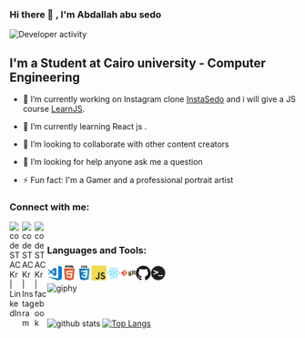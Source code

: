 ### Hi there 👋 , I'm Abdallah abu sedo

![Developer activity](https://user-images.githubusercontent.com/42722816/90060765-7febc200-dce5-11ea-938b-75d2a7816ca3.gif)

## I'm a Student at Cairo university - Computer Engineering

- 🔭 I’m currently working on Instagram clone [InstaSedo](https://github.com/abdallahabusedo/instagram_mimic) and i will give a JS course [LearnJS](https://github.com/abdallahabusedo/LearnJS).

- 🌱 I’m currently learning React js .
- 👯 I’m looking to collaborate with other content creators
- 🤔 I’m looking for help anyone ask me a question
- ⚡ Fun fact: I'm a Gamer and a professional portrait artist

### Connect with me:

[<img align="left" alt="codeSTACKr | LinkedIn" width="22px" src="https://cdn.jsdelivr.net/npm/simple-icons@v3/icons/linkedin.svg" />](https://www.linkedin.com/in/abdallah-abu-sedo-63958a185/)

[<img align="left" alt="codeSTACKr | Instagram" width="22px" src="https://cdn.jsdelivr.net/npm/simple-icons@v3/icons/instagram.svg" />](instagrahttps://www.instagram.com/abdallah_abusedo/)

[<img align="left" alt="codeSTACKr | facebook" width="22px"  src="https://cdn.jsdelivr.net/npm/simple-icons@v3/icons/facebook.svg"/> ](https://www.facebook.com/abdallah.abusedo)

<br />

### Languages and Tools:

<img align="left" alt="Visual Studio Code" width="26px" src="https://raw.githubusercontent.com/github/explore/80688e429a7d4ef2fca1e82350fe8e3517d3494d/topics/visual-studio-code/visual-studio-code.png" />
<img align="left" alt="HTML5" width="26px" src="https://raw.githubusercontent.com/github/explore/80688e429a7d4ef2fca1e82350fe8e3517d3494d/topics/html/html.png" />
<img align="left" alt="CSS3" width="26px" src="https://raw.githubusercontent.com/github/explore/80688e429a7d4ef2fca1e82350fe8e3517d3494d/topics/css/css.png" />
<img align="left" alt="JavaScript" width="26px" src="https://raw.githubusercontent.com/github/explore/80688e429a7d4ef2fca1e82350fe8e3517d3494d/topics/javascript/javascript.png" />
<img align="left" alt="React" width="26px" src="https://raw.githubusercontent.com/github/explore/80688e429a7d4ef2fca1e82350fe8e3517d3494d/topics/react/react.png" />
<img align="left" alt="Git" width="26px" src="https://raw.githubusercontent.com/github/explore/80688e429a7d4ef2fca1e82350fe8e3517d3494d/topics/git/git.png" />
<img align="left" alt="GitHub" width="26px" src="https://raw.githubusercontent.com/github/explore/78df643247d429f6cc873026c0622819ad797942/topics/github/github.png" />
<img align="left" alt="HTML5" width="26px" src="https://raw.githubusercontent.com/github/explore/80688e429a7d4ef2fca1e82350fe8e3517d3494d/topics/terminal/terminal.png" />

<br />

![giphy](https://user-images.githubusercontent.com/42722816/90063621-f38fce00-dce9-11ea-8d23-ee752e0a5b2e.gif)

<br />

![github stats](https://github-readme-stats.vercel.app/api?username=abdallahabusedo&count_private=true&show_icons=true&theme=tokyonight)
[![Top Langs](https://github-readme-stats.vercel.app/api/top-langs/?username=abdallahabusedo&layout=compact)](https://github.com/anuraghazra/github-readme-stats)
